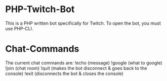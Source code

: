 # PHP-Twitch-Bot
This is a PHP written bot specifically for Twitch.
To open the bot, you must use PHP-CLI.

# Chat-Commands
The current chat commands are:
!echo (message)
!google (what to google)
!join (chat room)
!quit (makes the bot disconnect & goes back to the console)
!exit (disconnects the bot & closes the console)
